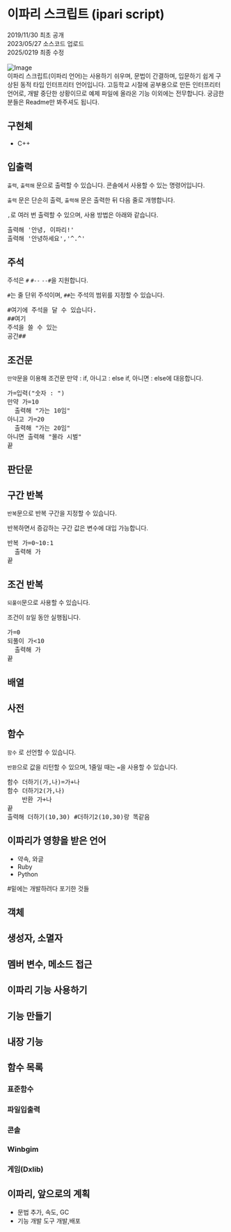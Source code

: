 # 이파리 스크립트 (ipari script)

2019/11/30 최초 공개<br>
2023/05/27 소스코드 업로드<br>
2025/0219 최종 수정<br><br>
![Image](https://github.com/user-attachments/assets/9376f1e2-51f4-46aa-bc27-7a73cbb29fbd)
<br>
이파리 스크립트(이파리 언어)는 사용하기 쉬우며, 문법이 간결하며, 입문하기 쉽게 구상된 동적 타입 인터프리터 언어입니다.
고등학교 시절에 공부용으로 만든 인터프리터 언어로, 개발 중단한 상황이므로 예제 파일에 올라온 기능 이외에는 전무합니다. 궁금한 분들은 Readme만 봐주셔도 됩니다.

## 구현체
* C++

## 입출력
`출력`, `출력해` 문으로 출력할 수 있습니다. 콘솔에서 사용할 수 있는 명령어입니다.

`출력` 문은 단순히 출력, `출력해` 문은 출력한 뒤 다음 줄로 개행합니다. 

`,`로 여러 번 출력할 수 있으며, 사용 방법은 아래와 같습니다.
<pre>
출력해 '안녕, 이파리!'
출력해 '안녕하세요','^.^'
</pre>

## 주석
주석은 `#` `#--` `--#`을 지원합니다.

`#`는 줄 단위 주석이며, `##`는 주석의 범위를 지정할 수 있습니다.
<pre>
#여기에 주석을 달 수 있습니다.
##여기
주석을 쓸 수 있는
공간##
</pre>

## 조건문
`만약`문을 이용해 조건문
만약 : if, 아니고 : else if, 아니면 : else에 대응합니다.
<pre>
가=입력("숫자 : ")
만약 가=10
  출력해 "가는 10임"
아니고 가=20
  출력해 "가는 20임"
아니면 출력해 "몰라 시벌"
끝
</pre>
## 판단문
## 구간 반복
`반복`문으로 반복 구간을 지정할 수 있습니다.

반복하면서 증감하는 구간 값은 변수에 대입 가능합니다.

<pre>
반복 가=0~10:1
  출력해 가
끝
</pre>
## 조건 반복
`되풀이`문으로 사용할 수 있습니다. 

조건이 `참`일 동안 실행됩니다.
<pre>
가=0
되풀이 가<10
  출력해 가
끝
</pre>

## 배열
## 사전
## 함수
`함수` 로 선언할 수 있습니다. 

`반환`으로 값을 리턴할 수 있으며, 1줄일 때는 `=`을 사용할 수 있습니다.

<pre>
함수 더하기(가,나)=가+나
함수 더하기2(가,나)
    반환 가+나
끝
출력해 더하기(10,30) #더하기2(10,30)랑 똑같음
</pre>

## 이파리가 영향을 받은 언어
* 약속, 와글
* Ruby
* Python

  
#밑에는 개발하려다 포기한 것들
## 객체
## 생성자, 소멸자
## 멤버 변수, 메소드 접근
## 이파리 기능 사용하기
## 기능 만들기
## 내장 기능
## 함수 목록
### 표준함수
### 파일입출력
### 콘솔
### Winbgim
### 게임(Dxlib)

## 이파리, 앞으로의 계획
* 문법 추가, 속도, GC
* 기능 개발 도구 개발,배포

